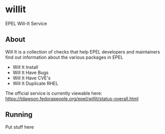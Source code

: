 # willit
EPEL Will-It Service

## About
Will It is a collection of checks that help EPEL developers and maintainers find out information about the various packages in EPEL

* Will It Install
* Will It Have Bugs
* Will It Have CVE's
* Will It Duplicate RHEL

The official service is currently viewable here:
https://tdawson.fedorapeople.org/epel/willit/status-overall.html

## Running
Put stuff here
